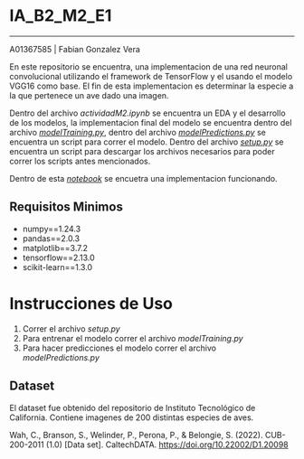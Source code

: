 # IA_B2_M2_E1
---
A01367585 | Fabian Gonzalez Vera

En este repositorio se encuentra, una implementacion de una red neuronal convolucional utilizando el framework de TensorFlow y el usando el modelo VGG16 como base. El fin de esta implementacion es determinar la especie a la que pertenece un ave dado una imagen.

Dentro del archivo *actividadM2.ipynb* se encuentra un EDA y el desarrollo de los modelos, la implementacion final del modelo se encuentra dentro del archivo [*modelTraining.py*](https://github.com/fabian994/IAB2_M2Actividad/blob/main/modelTraining.py), dentro del archivo [*modelPredictions.py*](https://github.com/fabian994/IAB2_M2Actividad/blob/main/modelPredictions.py) se encuentra un script para correr el modelo. Dentro del archivo [*setup.py*](https://github.com/fabian994/IAB2_M2Actividad/blob/main/setup.py) se encuentra un script para descargar los archivos necesarios para poder correr los scripts antes mencionados.

Dentro de esta [*notebook*](https://drive.google.com/file/d/1Z4OuT1r8W_1CcSjvwe5d8okFpWpLPPFT/view?usp=sharing) se encuetra una implementacion funcionando.



## Requisitos Minimos

 - numpy==1.24.3
 - pandas==2.0.3
 - matplotlib==3.7.2
 - tensorflow==2.13.0
 - scikit-learn==1.3.0



# Instrucciones de Uso

 1. Correr el archivo *setup.py*
 1. Para entrenar el modelo correr el archivo *modelTraining.py*
 1. Para hacer predicciones el modelo correr el archivo *modelPredictions.py*


## Dataset

El dataset fue obtenido del repositorio de Instituto Tecnológico de California. Contiene imagenes de 200 distintas especies de aves.

Wah, C., Branson, S., Welinder, P., Perona, P., & Belongie, S. (2022). CUB-200-2011 (1.0) [Data set]. CaltechDATA. https://doi.org/10.22002/D1.20098